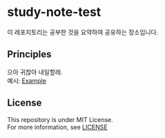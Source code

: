 # study-note-test

이 레포지토리는 공부한 것을 요약하여 공유하는 장소입니다.


## Principles

으아 귀찮아 내일할래.<br />
예시: [Example](/operating_system_concepts/ch1_introduction.md)


## License

This repository is under MIT License.<br />
For more information, see [LICENSE](/LICENSE)
